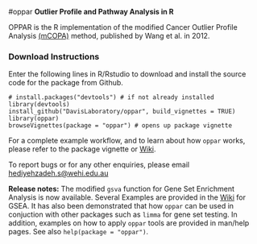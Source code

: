 #oppar
**Outlier Profile and Pathway Analysis in R**

OPPAR is the R implementation of the modified Cancer Outlier Profile Analysis [(mCOPA)](http://jclinbioinformatics.biomedcentral.com/articles/10.1186/2043-9113-2-22) method, published by Wang et al. in 2012.


### Download Instructions

Enter the following lines in R/Rstudio to download and install the source code for the package from Github.
```{r}
# install.packages("devtools") # if not already installed
library(devtools)
install_github("DavisLaboratory/oppar", build_vignettes = TRUE)
library(oppar)
browseVignettes(package = "oppar") # opens up package vignette 
```


For a complete example workflow, and to learn about how `oppar` works, please refer to the package vignette or [Wiki](https://github.com/DavisLaboratory/oppar/wiki).

To report bugs or for any other enquiries, please email hediyehzadeh.s@wehi.edu.au

**Release notes:**
The modified `gsva` function for Gene Set Enrichment Analysis is now available. Several Examples are provided in the [Wiki](https://github.com/DavisLaboratory/oppar/wiki) for GSEA. It has also been demonstrated that how `oppar` can be used in conjuction with other packages such as `limma` for gene set testing. In addition, examples on how to apply `oppar` tools are provided in man/help pages. See also `help(package = "oppar")`.

